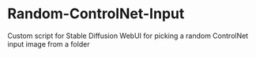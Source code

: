 # Random-ControlNet-Input
Custom script for Stable Diffusion WebUI for picking a random ControlNet input image from a folder
